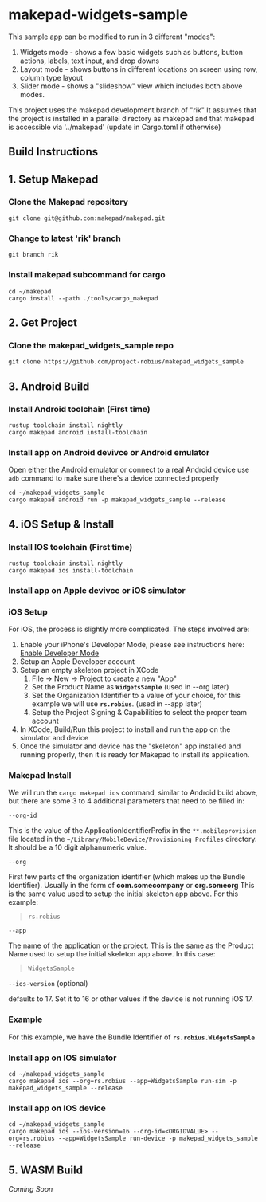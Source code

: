 # makepad-widgets-sample

This sample app can be modified to run in 3 different "modes":
1. Widgets mode - shows a few basic widgets such as buttons, button actions, labels, text input, and drop downs
1. Layout mode - shows buttons in different locations on screen using row, column type layout
1. Slider mode - shows a "slideshow" view which includes both above modes.

This project uses the makepad development branch of "rik"
It assumes that the project is installed in a parallel directory as makepad and that makepad is accessible via '../makepad'
  (update in Cargo.toml if otherwise)

## Build Instructions


## 1. Setup Makepad

### Clone the Makepad repository
```
git clone git@github.com:makepad/makepad.git
```

### Change to latest 'rik' branch
```
git branch rik
```

### Install makepad subcommand for cargo
```
cd ~/makepad
cargo install --path ./tools/cargo_makepad
```

## 2. Get Project

### Clone the makepad_widgets_sample repo
```
git clone https://github.com/project-robius/makepad_widgets_sample
```

## 3. Android Build

### Install Android toolchain (First time)
```
rustup toolchain install nightly
cargo makepad android install-toolchain
```

### Install app on Android devivce or Android emulator
Open either the Android emulator or connect to a real Android device
use `adb` command to make sure there's a device connected properly
```
cd ~/makepad_widgets_sample
cargo makepad android run -p makepad_widgets_sample --release
```

## 4. iOS Setup & Install

### Install IOS toolchain (First time)
```
rustup toolchain install nightly
cargo makepad ios install-toolchain
```

### Install app on Apple devivce or iOS simulator

### iOS Setup

For iOS, the process is slightly more complicated. The steps involved are:
1. Enable your iPhone's Developer Mode, please see instructions here: [Enable Developer Mode](https://www.delasign.com/blog/how-to-turn-on-developer-mode-on-an-iphone/)
1. Setup an Apple Developer account
1. Setup an empty skeleton project in XCode
    1. File -> New -> Project to create a new "App"
    1. Set the Product Name as **`WidgetsSample`**  (used in --org later)
    1. Set the Organization Identifier to a value of your choice, for this example we will use **`rs.robius`**. (used in --app later)
    1. Setup the Project Signing & Capabilities to select the proper team account 
1. In XCode, Build/Run this project to install and run the app on the simulator and device
1. Once the simulator and device has the "skeleton" app installed and running properly, then it is ready for Makepad to install its application.

### Makepad Install
We will run the `cargo makepad ios` command, similar to Android build above, but there are some 3 to 4 additional parameters that need to be filled in:

`--org-id`

This is the <string> value of the ApplicationIdentifierPrefix <key> in the `**.mobileprovision` file located in the `~/Library/MobileDevice/Provisioning Profiles` directory.
It should be a 10 digit alphanumeric value.

`--org`
    
First few parts of the organization identifier (which makes up the Bundle Identifier). Usually in the form of **com.somecompany** or **org.someorg**
This is the same value used to setup the initial skeleton app above. For this example:
> `rs.robius`
    
`--app`

The name of the application or the project. This is the same as the Product Name used to setup the initial skeleton app above. In this case:
> `WidgetsSample`
    
`--ios-version` (optional)
    
defaults to 17. Set it to 16 or other values if the device is not running iOS 17.

### Example

For this example, we have the Bundle Identifier of **`rs.robius.WidgetsSample`**

### Install app on IOS simulator
```
cd ~/makepad_widgets_sample
cargo makepad ios --org=rs.robius --app=WidgetsSample run-sim -p makepad_widgets_sample --release
```

### Install app on IOS device
```
cd ~/makepad_widgets_sample
cargo makepad ios --ios-version=16 --org-id=<ORGIDVALUE> --org=rs.robius --app=WidgetsSample run-device -p makepad_widgets_sample --release
```

## 5. WASM Build

*Coming Soon*

